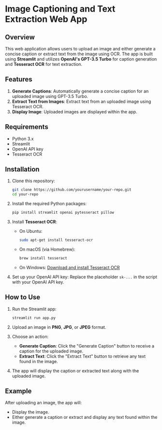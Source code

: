 # Image Captioning and Text Extraction Web App

## Overview
This web application allows users to upload an image and either generate a concise caption or extract text from the image using OCR. The app is built using **Streamlit** and utilizes **OpenAI's GPT-3.5 Turbo** for caption generation and **Tesseract OCR** for text extraction.

## Features
1. **Generate Captions**: Automatically generate a concise caption for an uploaded image using GPT-3.5 Turbo.
2. **Extract Text from Images**: Extract text from an uploaded image using Tesseract OCR.
3. **Display Image**: Uploaded images are displayed within the app.

## Requirements
- Python 3.x
- Streamlit
- OpenAI API key
- Tesseract OCR

## Installation

1. Clone this repository:
   ```bash
   git clone https://github.com/yourusername/your-repo.git
   cd your-repo
   ```

2. Install the required Python packages:
   ```bash
   pip install streamlit openai pytesseract pillow
   ```

3. Install **Tesseract OCR**:
   - On Ubuntu:
     ```bash
     sudo apt-get install tesseract-ocr
     ```
   - On macOS (via Homebrew):
     ```bash
     brew install tesseract
     ```
   - On Windows: [Download and install Tesseract OCR](https://github.com/tesseract-ocr/tesseract/wiki)

4. Set up your OpenAI API key:
   Replace the placeholder `sk-...` in the script with your OpenAI API key.

## How to Use

1. Run the Streamlit app:
   ```bash
   streamlit run app.py
   ```

2. Upload an image in **PNG**, **JPG**, or **JPEG** format.

3. Choose an action:
   - **Generate Caption**: Click the "Generate Caption" button to receive a caption for the uploaded image.
   - **Extract Text**: Click the "Extract Text" button to retrieve any text found in the image.

4. The app will display the caption or extracted text along with the uploaded image.

## Example
After uploading an image, the app will:
- Display the image.
- Either generate a caption or extract and display any text found within the image.
